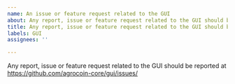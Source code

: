 ```yaml
---
name: An issue or feature request related to the GUI
about: Any report, issue or feature request related to the GUI should be reported at https://github.com/agrocoin-core/gui/issues/
title: Any report, issue or feature request related to the GUI should be reported at https://github.com/agrocoin-core/gui/issues/
labels: GUI
assignees: ''

---
```


Any report, issue or feature request related to the GUI should be reported at
https://github.com/agrocoin-core/gui/issues/

